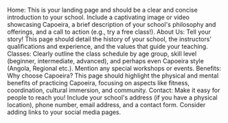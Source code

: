 Home: This is your landing page and should be a clear and concise introduction to your school. Include a captivating image or video showcasing Capoeira, a brief description of your school's philosophy and offerings, and a call to action (e.g., try a free class!).
About Us: Tell your story! This page should detail the history of your school, the instructors' qualifications and experience, and the values that guide your teaching.
Classes: Clearly outline the class schedule by age group, skill level (beginner, intermediate, advanced), and perhaps even Capoeira style (Angola, Regional etc.). Mention any special workshops or events.
Benefits: Why choose Capoeira? This page should highlight the physical and mental benefits of practicing Capoeira, focusing on aspects like fitness, coordination, cultural immersion, and community.
Contact: Make it easy for people to reach you! Include your school's address (if you have a physical location), phone number, email address, and a contact form. Consider adding links to your social media pages.
